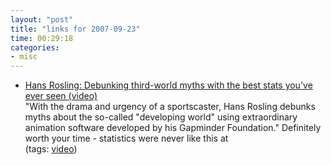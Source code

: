 ```yaml
---
layout: "post"
title: "links for 2007-09-23"
time: 00:29:18
categories: 
- misc
---
```

<ul>
	<li>
		<div><a href="http://www.ted.com/index.php/talks/view/id/92">Hans Rosling: Debunking third-world myths with the best stats you've ever seen (video)</a></div>
		<div>"With the drama and urgency of a sportscaster, Hans Rosling debunks myths about the so-called "developing world" using extraordinary animation software developed by his Gapminder Foundation." Definitely worth your time - statistics were never like this at</div>
		<div>(tags: <a href="http://del.icio.us/stuartdallas/video">video</a>)</div>
	</li>
</ul>
